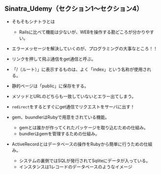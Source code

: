 ## Sinatra_Udemy（セクション1～セクション4）
- そもそもシナトラとは
  - Railsに比べて機能は少ないが、WEBを操作する勘どころが分かりやすい。


- エラーメッセージを解決していくのが、プログラミングの大事なところ！！


- リンクを押して飛ぶ通信をget通信と呼ぶ。


- 「/（ルート）」に表示するものは、よく「index」という名称が使用される。


- 静的ページは「public」に保存をする。


- メソッドとURLのどちらも一致していないとエラー出てしまう。


- `redirect`をするとすぐにget通信でリクエストをサーバに出す！


- gem、buundlerはRubyで用意をされている機能。
  - gemとは誰かが作ってくれたパッケージを取り込むための仕組み。
  - bundlerはgemを管理するための仕組み。


- ActiveRecordとはデータベースの操作をRubyから簡単に行うための仕組み。
  - システムの裏側ではSQLが発行されてSqliteにデータが入っている。
  - インスタンスは1レコードのデータベースのようなイメージ
